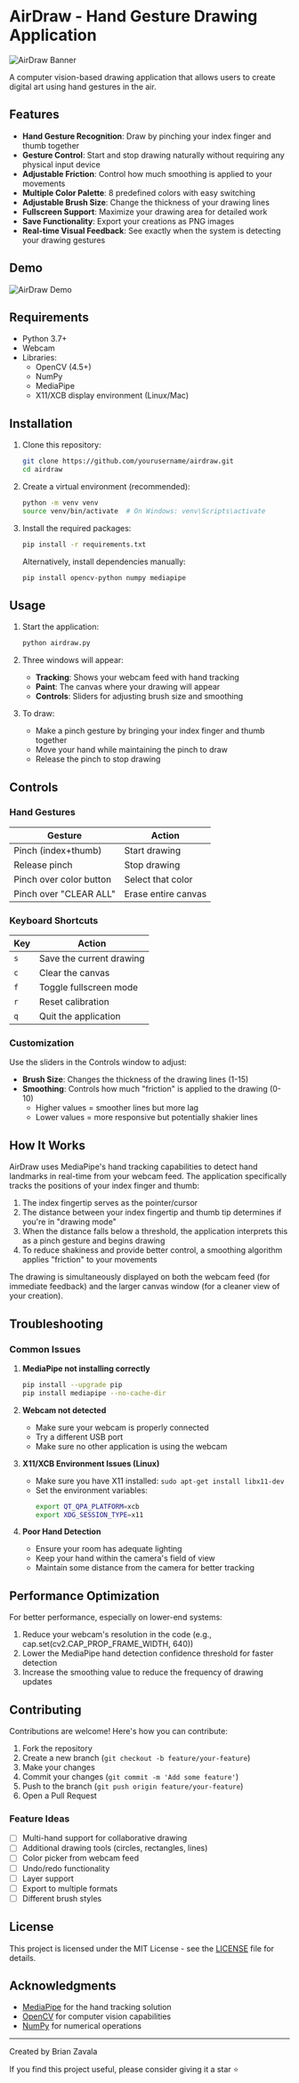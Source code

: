 # AirDraw - Hand Gesture Drawing Application

![AirDraw Banner](./assets/images/banner.svg)

A computer vision-based drawing application that allows users to create digital art using hand gestures in the air.

## Features

- **Hand Gesture Recognition**: Draw by pinching your index finger and thumb together
- **Gesture Control**: Start and stop drawing naturally without requiring any physical input device
- **Adjustable Friction**: Control how much smoothing is applied to your movements
- **Multiple Color Palette**: 8 predefined colors with easy switching
- **Adjustable Brush Size**: Change the thickness of your drawing lines
- **Fullscreen Support**: Maximize your drawing area for detailed work
- **Save Functionality**: Export your creations as PNG images
- **Real-time Visual Feedback**: See exactly when the system is detecting your drawing gestures

## Demo

![AirDraw Demo](https://via.placeholder.com/640x360/0a0a0a/FFFFFF?text=Demo+Video)

## Requirements

- Python 3.7+
- Webcam
- Libraries:
  - OpenCV (4.5+)
  - NumPy
  - MediaPipe
  - X11/XCB display environment (Linux/Mac)

## Installation

1. Clone this repository:
   ```bash
   git clone https://github.com/yourusername/airdraw.git
   cd airdraw
   ```

2. Create a virtual environment (recommended):
   ```bash
   python -m venv venv
   source venv/bin/activate  # On Windows: venv\Scripts\activate
   ```

3. Install the required packages:
   ```bash
   pip install -r requirements.txt
   ```
   
   Alternatively, install dependencies manually:
   ```bash
   pip install opencv-python numpy mediapipe
   ```

## Usage

1. Start the application:
   ```bash
   python airdraw.py
   ```

2. Three windows will appear:
   - **Tracking**: Shows your webcam feed with hand tracking
   - **Paint**: The canvas where your drawing will appear
   - **Controls**: Sliders for adjusting brush size and smoothing

3. To draw:
   - Make a pinch gesture by bringing your index finger and thumb together
   - Move your hand while maintaining the pinch to draw
   - Release the pinch to stop drawing

## Controls

### Hand Gestures

| Gesture | Action |
|---------|--------|
| Pinch (index+thumb) | Start drawing |
| Release pinch | Stop drawing |
| Pinch over color button | Select that color |
| Pinch over "CLEAR ALL" | Erase entire canvas |

### Keyboard Shortcuts

| Key | Action |
|-----|--------|
| `s` | Save the current drawing |
| `c` | Clear the canvas |
| `f` | Toggle fullscreen mode |
| `r` | Reset calibration |
| `q` | Quit the application |

### Customization

Use the sliders in the Controls window to adjust:
- **Brush Size**: Changes the thickness of the drawing lines (1-15)
- **Smoothing**: Controls how much "friction" is applied to the drawing (0-10)
  - Higher values = smoother lines but more lag
  - Lower values = more responsive but potentially shakier lines

## How It Works

AirDraw uses MediaPipe's hand tracking capabilities to detect hand landmarks in real-time from your webcam feed. The application specifically tracks the positions of your index finger and thumb:

1. The index fingertip serves as the pointer/cursor
2. The distance between your index fingertip and thumb tip determines if you're in "drawing mode"
3. When the distance falls below a threshold, the application interprets this as a pinch gesture and begins drawing
4. To reduce shakiness and provide better control, a smoothing algorithm applies "friction" to your movements

The drawing is simultaneously displayed on both the webcam feed (for immediate feedback) and the larger canvas window (for a cleaner view of your creation).

## Troubleshooting

### Common Issues

1. **MediaPipe not installing correctly**
   ```bash
   pip install --upgrade pip
   pip install mediapipe --no-cache-dir
   ```

2. **Webcam not detected**
   - Make sure your webcam is properly connected
   - Try a different USB port
   - Make sure no other application is using the webcam

3. **X11/XCB Environment Issues (Linux)**
   - Make sure you have X11 installed: `sudo apt-get install libx11-dev`
   - Set the environment variables:
     ```bash
     export QT_QPA_PLATFORM=xcb
     export XDG_SESSION_TYPE=x11
     ```

4. **Poor Hand Detection**
   - Ensure your room has adequate lighting
   - Keep your hand within the camera's field of view
   - Maintain some distance from the camera for better tracking

## Performance Optimization

For better performance, especially on lower-end systems:

1. Reduce your webcam's resolution in the code (e.g., cap.set(cv2.CAP_PROP_FRAME_WIDTH, 640))
2. Lower the MediaPipe hand detection confidence threshold for faster detection
3. Increase the smoothing value to reduce the frequency of drawing updates

## Contributing

Contributions are welcome! Here's how you can contribute:

1. Fork the repository
2. Create a new branch (`git checkout -b feature/your-feature`)
3. Make your changes
4. Commit your changes (`git commit -m 'Add some feature'`)
5. Push to the branch (`git push origin feature/your-feature`)
6. Open a Pull Request

### Feature Ideas

- [ ] Multi-hand support for collaborative drawing
- [ ] Additional drawing tools (circles, rectangles, lines)
- [ ] Color picker from webcam feed
- [ ] Undo/redo functionality
- [ ] Layer support
- [ ] Export to multiple formats
- [ ] Different brush styles

## License

This project is licensed under the MIT License - see the [LICENSE](LICENSE) file for details.

## Acknowledgments

- [MediaPipe](https://google.github.io/mediapipe/) for the hand tracking solution
- [OpenCV](https://opencv.org/) for computer vision capabilities
- [NumPy](https://numpy.org/) for numerical operations

---

Created by Brian Zavala

If you find this project useful, please consider giving it a star ⭐
